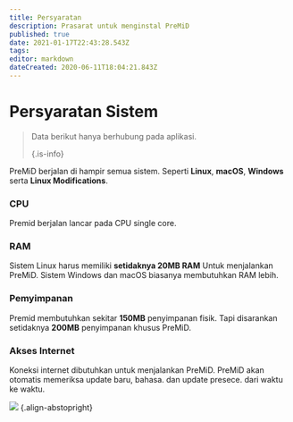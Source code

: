```yaml
---
title: Persyaratan
description: Prasarat untuk menginstal PreMiD
published: true
date: 2021-01-17T22:43:28.543Z
tags:
editor: markdown
dateCreated: 2020-06-11T18:04:21.843Z
---
```


# Persyaratan Sistem

> Data berikut hanya berhubung pada aplikasi. 
> 
> {.is-info}

PreMiD berjalan di hampir semua sistem. Seperti **Linux**, **macOS**, **Windows** serta **Linux Modifications**.

### CPU
Premid berjalan lancar pada CPU single core.

### RAM
Sistem Linux harus memiliki **setidaknya 20MB RAM** Untuk menjalankan PreMiD. Sistem Windows dan macOS biasanya membutuhkan RAM lebih.

### Pemyimpanan
Premid membutuhkan sekitar **150MB** penyimpanan fisik. Tapi disarankan setidaknya **200MB** penyimpanan khusus PreMiD.

### Akses Internet
Koneksi internet dibutuhkan untuk menjalankan PreMiD. PreMiD akan otomatis memeriksa update baru, bahasa. dan update presece. dari waktu ke waktu.

![](https://a.icons8.com/ViUXyjOj/f4tFww/svg.svg) {.align-abstopright}